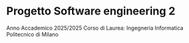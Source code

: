# Progetto Software engineering 2
Anno Accademico 2025/2025
Corso di Laurea: Ingegneria Informatica
Politecnico di Milano
